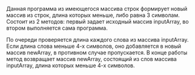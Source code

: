 Данная программа из имеющегося массива строк формирует новый массив из строк, длина которых меньше, либо равна 3 символам. 
Состоит из 2 методов: первый задает исходный массив inputArray, во втором выполняется сама программа.

По очереди проверяется длина каждого слова из массива inputArray. Если длина слова меньше 4-х символов, оно добавляется в новый массив newArray, в противном случае пропускается.
В конце работы метод возвращает массив newArray, состоящий из слов массива inputArray, длина которых меньше 4-х символов.